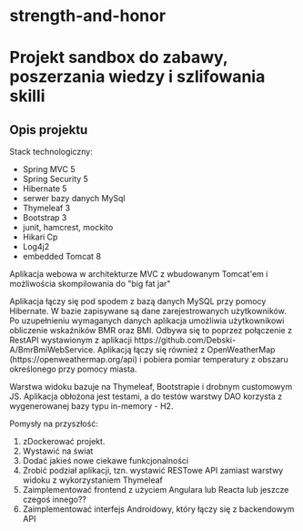 # strength-and-honor

<h1><strong>Projekt sandbox do zabawy, poszerzania wiedzy i szlifowania skilli</strong></h1>
<h2>Opis projektu</h2>

Stack technologiczny:
<ul>
  <li>Spring MVC 5</li>
  <li>Spring Security 5</li>
  <li>Hibernate 5</li>
  <li>serwer bazy danych MySql</li>
  <li>Thymeleaf 3</li>
  <li>Bootstrap 3</li>
  <li>junit, hamcrest, mockito</li>
  <li>Hikari Cp</li>
  <li>Log4j2</li>
  <li>embedded Tomcat 8</li>
</ul>
<p>Aplikacja webowa w architekturze MVC z wbudowanym Tomcat'em i możliwościa skompilowania do "big fat jar"</p>
Aplikacja łączy się pod spodem z bazą danych MySQL przy pomocy Hibernate. W bazie zapisywane są dane zarejestrowanych użytkowników. Po uzupełnieniu wymaganych danych aplikacja umożliwia użytkownikowi obliczenie wskaźników BMR oraz BMI. Odbywa się to poprzez połączenie z  RestAPI wystawionym z aplikacji https://github.com/Debski-A/BmrBmiWebService. Aplikacją łączy się również z OpenWeatherMap (https://openweathermap.org/api) i pobiera pomiar temperatury z obszaru określonego przy pomocy miasta.

Warstwa widoku bazuje na Thymeleaf, Bootstrapie i drobnym customowym JS.
Aplikacja obłożona jest testami, a do testów warstwy DAO korzysta z wygenerowanej bazy typu in-memory - H2.

Pomysły na przyszłość:
1. zDockerować projekt.
2. Wystawić na świat
3. Dodać jakieś nowe ciekawe funkcjonalności
4. Zrobić podział aplikacji, tzn. wystawić RESTowe API zamiast warstwy widoku z wykorzystaniem Thymeleaf
5. Zaimplementować frontend z użyciem Angulara lub Reacta lub jeszcze czegoś innego??
6. Zaimplementować interfejs Androidowy, który łączy się z backendowym API
